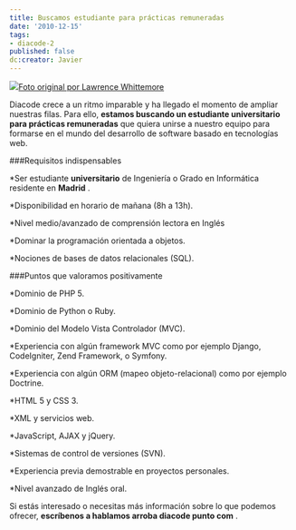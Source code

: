 ```yaml
---
title: Buscamos estudiante para prácticas remuneradas
date: '2010-12-15'
tags:
- diacode-2
published: false
dc:creator: Javier
---
```


![](http://blog.diacode.com/wp-content/uploads/2010/12/recruiting.jpg)[Foto original por Lawrence Whittemore](http://www.flickr.com/photos/lawrence_evil/129691678/)

Diacode crece a un ritmo imparable y ha llegado el momento de ampliar nuestras filas. Para ello, 
**estamos buscando un estudiante universitario para prácticas remuneradas**
 que quiera unirse a nuestro equipo para formarse en el mundo del desarrollo de software basado en tecnologías web.




###Requisitos indispensables


*Ser estudiante 
**universitario**
 de Ingeniería o Grado en Informática residente en 
**Madrid**
.

	
*Disponibilidad en horario de mañana (8h a 13h).

	
*Nivel medio/avanzado de comprensión lectora en Inglés


*Dominar la programación orientada a objetos.

	
*Nociones de bases de datos relacionales (SQL).


###Puntos que valoramos positivamente


*Dominio de PHP 5.

	
*Dominio de Python o Ruby.

	
*Dominio del Modelo Vista Controlador (MVC).

	
*Experiencia con algún framework MVC como por ejemplo Django, CodeIgniter, Zend Framework, o Symfony.

	
*Experiencia con algún ORM (mapeo objeto-relacional) como por ejemplo Doctrine.

	
*HTML 5 y CSS 3.

	
*XML y servicios web.

	
*JavaScript, AJAX y jQuery.

	
*Sistemas de control de versiones (SVN).

	
*Experiencia previa demostrable en proyectos personales.

	
*Nivel avanzado de Inglés oral.

Si estás interesado o necesitas más información sobre lo que podemos ofrecer, 
**escríbenos a 
hablamos arroba diacode punto com**
.
